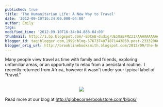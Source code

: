 ```yaml
---
published: true
title: 'The Humanitarian Life: A New Way to Travel'
date: '2012-09-10T16:34:00.000-04:00'
author: Emily
tags: 
modified_time: '2012-09-10T16:34:04.888-04:00'
thumbnail: http://1.bp.blogspot.com/-B0CnB-dudxg/UE5OaEFMZzI/AAAAAAAAAeU/_GgzTkbRVO8/s72-c/tutor-rachel.JPG
blogger_id: tag:blogger.com,1999:blog-5767374071871443859.post-2333206696938355253
blogger_orig_url: http://brooklinebooksmith.blogspot.com/2012/09/the-humanitarian-life-new-way-to-travel.html
---
```


Many people view travel as time with family and friends, exploring unfamiliar areas, or an opportunity to relax from a persistant routine.&nbsp; I recently returned from Africa, however it wasn't under your typical label of "travel."<br /><br /><div class="separator" style="clear: both; text-align: center;"><a href="http://1.bp.blogspot.com/-B0CnB-dudxg/UE5OaEFMZzI/AAAAAAAAAeU/_GgzTkbRVO8/s1600/tutor-rachel.JPG" imageanchor="1" style="margin-left: 1em; margin-right: 1em;"><img border="0" hea="true" src="http://1.bp.blogspot.com/-B0CnB-dudxg/UE5OaEFMZzI/AAAAAAAAAeU/_GgzTkbRVO8/s1600/tutor-rachel.JPG" /></a></div><br />Read more at our blog at <a href="http://globecornerbookstore.com/blogs/">http://globecornerbookstore.com/blogs/</a><br />